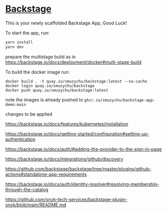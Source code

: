 # [Backstage](https://backstage.io)

This is your newly scaffolded Backstage App, Good Luck!

To start the app, run:

```sh
yarn install
yarn dev
```

prepare the multistage build as in 
https://backstage.io/docs/deployment/docker#multi-stage-build

To build the docker image run:

```shell
docker build . -t quay.io/smuzychu/backstage:latest --no-cache
docker login quay.io/smuzychu/backstage
docker push quay.io/smuzychu/backstage:latest
```

note the images is already pushed to `ghcr.io/smuzychu/backstage-app-demo:main`


changes to be applied

https://backstage.io/docs/features/kubernetes/installation

https://backstage.io/docs/getting-started/configuration#setting-up-authentication

https://backstage.io/docs/auth/#adding-the-provider-to-the-sign-in-page

https://backstage.io/docs/integrations/github/discovery

https://github.com/backstage/backstage/tree/master/plugins/github-actions#standalone-app-requirements

https://backstage.io/docs/auth/identity-resolver#resolving-membership-through-the-catalog

https://github.com/snyk-tech-services/backstage-plugin-snyk/blob/main/README.md